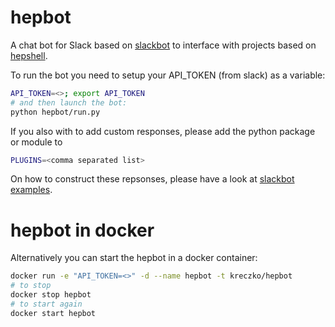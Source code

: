 # hepbot
A chat bot for Slack based on [slackbot](https://github.com/lins05/slackbot) to interface with projects based on [hepshell](https://github.com/kreczko/hepshell).

To run the bot you need to setup your API_TOKEN (from slack) as a variable:
```bash
API_TOKEN=<>; export API_TOKEN
# and then launch the bot:
python hepbot/run.py
```

If you also with to add custom responses, please add the python package or module to
```bash
PLUGINS=<comma separated list>
```
On how to construct these repsonses, please have a look at [slackbot examples](https://github.com/lins05/slackbot/tree/develop/slackbot/plugins).

# hepbot in docker
Alternatively you can start the hepbot in a docker container:
```bash
docker run -e "API_TOKEN=<>" -d --name hepbot -t kreczko/hepbot
# to stop
docker stop hepbot
# to start again
docker start hepbot
```

